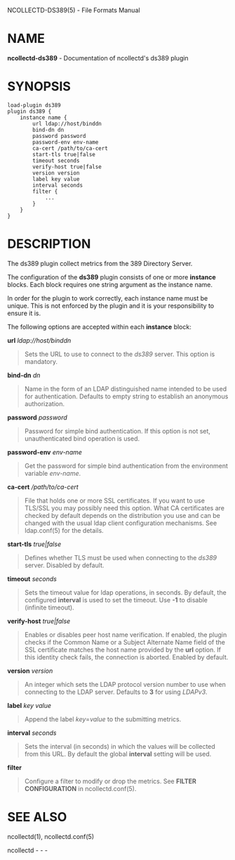 NCOLLECTD-DS389(5) - File Formats Manual

# NAME

**ncollectd-ds389** - Documentation of ncollectd's ds389 plugin

# SYNOPSIS

	load-plugin ds389
	plugin ds389 {
	    instance name {
	        url ldap://host/binddn
	        bind-dn dn
	        password password
	        password-env env-name
	        ca-cert /path/to/ca-cert
	        start-tls true|false
	        timeout seconds
	        verify-host true|false
	        version version
	        label key value
	        interval seconds
	        filter {
	            ...
	        }
	    }
	}

# DESCRIPTION

The ds389 plugin collect metrics from the 389 Directory Server.

The configuration of the **ds389** plugin consists of one or more
**instance** blocks.
Each block requires one string argument as the instance name.

In order for the plugin to work correctly, each instance name must be unique.
This is not enforced by the plugin and it is your responsibility
to ensure it is.

The following options are accepted within each **instance** block:

**url** *ldap://host/binddn*

> Sets the URL to use to connect to the *ds389* server.
> This option is mandatory.

**bind-dn** *dn*

> Name in the form of an LDAP distinguished name intended to be used for
> authentication.
> Defaults to empty string to establish an anonymous authorization.

**password** *password*

> Password for simple bind authentication.
> If this option is not set, unauthenticated bind operation is used.

**password-env** *env-name*

> Get the password for simple bind authentication from the environment
> variable *env-name*.

**ca-cert** */path/to/ca-cert*

> File that holds one or more SSL certificates.
> If you want to use TLS/SSL you may possibly need this option.
> What CA certificates are checked by default depends on the distribution
> you use and can be changed with the usual ldap client configuration mechanisms.
> See
> ldap.conf(5)
> for the details.

**start-tls** *true|false*

> Defines whether TLS must be used when connecting to the *ds389* server.
> Disabled by default.

**timeout** *seconds*

> Sets the timeout value for ldap operations, in seconds.
> By default, the configured **interval** is used to set the timeout.
> Use **-1** to disable (infinite timeout).

**verify-host** *true|false*

> Enables or disables peer host name verification.
> If enabled, the plugin checks if the Common Name or a
> Subject Alternate Name field of the SSL certificate matches the host
> name provided by the **url** option.
> If this identity check fails, the connection is aborted.
> Enabled by default.

**version** *version*

> An integer which sets the LDAP protocol version number to use when connecting
> to the LDAP server.
> Defaults to **3** for using *LDAPv3*.

**label** *key* *value*

> Append the label *key*=*value* to the submitting metrics.

**interval** *seconds*

> Sets the interval (in seconds) in which the values will be collected from this
> URL.
> By default the global **interval** setting will be used.

**filter**

> Configure a filter to modify or drop the metrics.
> See **FILTER CONFIGURATION** in
> ncollectd.conf(5).

# SEE ALSO

ncollectd(1),
ncollectd.conf(5)

ncollectd - - -
